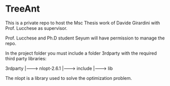 # TreeAnt

This is a private repo to host the Msc Thesis work of Davide Girardini with Prof. Lucchese as supervisor.

Prof. Lucchese and Ph.D student Seyum will have permission to manage the repo.

In the project folder you must include a folder 3rdparty with the required third party libraries:

3rdparty
|---> nlopt-2.6.1
         |---> include
         |---> lib

The nlopt is a library used to solve the optimization problem.
